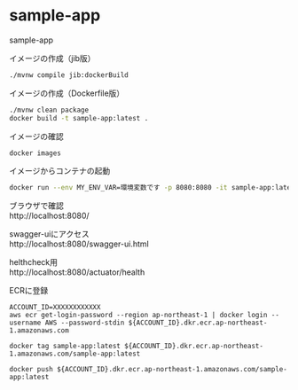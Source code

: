# sample-app
sample-app

イメージの作成（jib版）
~~~bash
./mvnw compile jib:dockerBuild
~~~

イメージの作成（Dockerfile版）
~~~bash
./mvnw clean package
docker build -t sample-app:latest .
~~~

イメージの確認
~~~bash
docker images
~~~

イメージからコンテナの起動
~~~bash
docker run --env MY_ENV_VAR=環境変数です -p 8080:8080 -it sample-app:latest
~~~

ブラウザで確認  
http://localhost:8080/

swagger-uiにアクセス  
http://localhost:8080/swagger-ui.html

helthcheck用  
http://localhost:8080/actuator/health


ECRに登録
~~~
ACCOUNT_ID=XXXXXXXXXXXX
aws ecr get-login-password --region ap-northeast-1 | docker login --username AWS --password-stdin ${ACCOUNT_ID}.dkr.ecr.ap-northeast-1.amazonaws.com
~~~

~~~
docker tag sample-app:latest ${ACCOUNT_ID}.dkr.ecr.ap-northeast-1.amazonaws.com/sample-app:latest
~~~

~~~
docker push ${ACCOUNT_ID}.dkr.ecr.ap-northeast-1.amazonaws.com/sample-app:latest
~~~